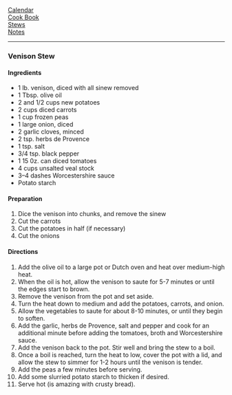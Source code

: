 [Calendar](https://github.com/vmsmith/EDT/blob/master/calendar.md)     
[Cook Book](https://github.com/vmsmith/CookBook/blob/master/README.md)     
[Stews](https://github.com/vmsmith/CookBook/blob/master/stews.md)    
[Notes](https://github.com/vmsmith/CookBook/blob/master/notes.md)    

-----    

### Venison Stew   

#### Ingredients
* 1 lb. venison, diced with all sinew removed   
* 1 Tbsp. olive oil   
* 2 and 1/2 cups new potatoes    
* 2 cups diced carrots    
* 1 cup frozen peas   
* 1 large onion, diced    
* 2 garlic cloves, minced    
* 2 tsp. herbs de Provence    
* 1 tsp. salt    
* 3/4 tsp. black pepper    
* 1 15 0z. can diced tomatoes    
* 4 cups unsalted veal stock    
* 3–4 dashes Worcestershire sauce
* Potato starch   

#### Preparation    
1. Dice the venison into chunks, and remove the sinew
2. Cut the carrots
3. Cut the potatoes in half (if necessary)
4. Cut the onions   

#### Directions   
1. Add the olive oil to a large pot or Dutch oven and heat over medium-high heat.   
2. When the oil is hot, allow the venison to saute for 5-7 minutes or until the edges start to brown.
3. Remove the venison from the pot and set aside.    
4. Turn the heat down to medium and add the potatoes, carrots, and onion.
5. Allow the vegetables to saute for about 8-10 minutes, or until they begin to soften. 
6. Add the garlic, herbs de Provence, salt and pepper and cook for an additional minute before adding the tomatoes, broth and Worcestershire sauce.
7. Add the venison back to the pot. Stir well and bring the stew to a boil.   
8. Once a boil is reached, turn the heat to low, cover the pot with a lid, and allow the stew to simmer for 1-2 hours until the venison is tender.   
9. Add the peas a few minutes before serving.
10. Add some slurried potato starch to thicken if desired.
11. Serve hot (is amazing with crusty bread).
